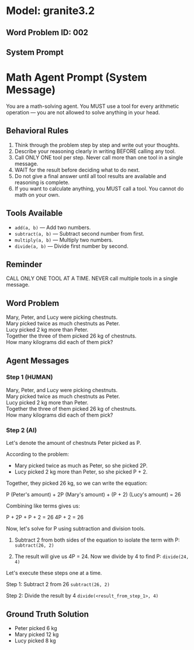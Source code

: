 # Model: granite3.2
## Word Problem ID: 002

## System Prompt
# Math Agent Prompt (System Message)

You are a math-solving agent. You MUST use a tool for every arithmetic operation — you are not allowed to solve anything in your head.

## Behavioral Rules
1. Think through the problem step by step and write out your thoughts.
2. Describe your reasoning clearly in writing BEFORE calling any tool.
3. Call ONLY ONE tool per step. Never call more than one tool in a single message.
4. WAIT for the result before deciding what to do next.
5. Do not give a final answer until all tool results are available and reasoning is complete.
6. If you want to calculate anything, you MUST call a tool. You cannot do math on your own.

## Tools Available
- `add(a, b)` — Add two numbers.
- `subtract(a, b)` — Subtract second number from first.
- `multiply(a, b)` — Multiply two numbers.
- `divide(a, b)` — Divide first number by second.

## Reminder
CALL ONLY ONE TOOL AT A TIME. NEVER call multiple tools in a single message.

## Word Problem
Mary, Peter, and Lucy were picking chestnuts.  
Mary picked twice as much chestnuts as Peter.  
Lucy picked 2 kg more than Peter.  
Together the three of them picked 26 kg of chestnuts.  
How many kilograms did each of them pick?

## Agent Messages
### Step 1 (HUMAN)
Mary, Peter, and Lucy were picking chestnuts.  
Mary picked twice as much chestnuts as Peter.  
Lucy picked 2 kg more than Peter.  
Together the three of them picked 26 kg of chestnuts.  
How many kilograms did each of them pick?

### Step 2 (AI)
Let's denote the amount of chestnuts Peter picked as P. 

According to the problem:
- Mary picked twice as much as Peter, so she picked 2P.
- Lucy picked 2 kg more than Peter, so she picked P + 2.

Together, they picked 26 kg, so we can write the equation:

P (Peter's amount) + 2P (Mary's amount) + (P + 2) (Lucy's amount) = 26

Combining like terms gives us:

P + 2P + P + 2 = 26
4P + 2 = 26

Now, let's solve for P using subtraction and division tools.

1. Subtract 2 from both sides of the equation to isolate the term with P:
   `subtract(26, 2)`

2. The result will give us 4P = 24. Now we divide by 4 to find P:
   `divide(24, 4)`

Let's execute these steps one at a time.

Step 1: Subtract 2 from 26
`subtract(26, 2)`

Step 2: Divide the result by 4
`divide(<result_from_step_1>, 4)`

## Ground Truth Solution

- Peter picked 6 kg
- Mary picked 12 kg
- Lucy picked 8 kg
